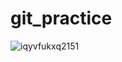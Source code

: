 # git_practice


![iqyvfukxq2151](https://github.com/user-attachments/assets/5da8c778-4095-4fdd-85ee-36d71b55c7b9)
